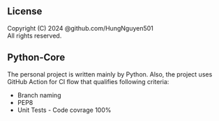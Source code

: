 License
---

Copyright (C) 2024 @github.com/HungNguyen501<br>
All rights reserved.

Python-Core
---

The personal project is written mainly by Python. Also, the project uses GitHub Action for CI flow that qualifies following criteria:
- Branch naming
- PEP8
- Unit Tests - Code covrage 100%

